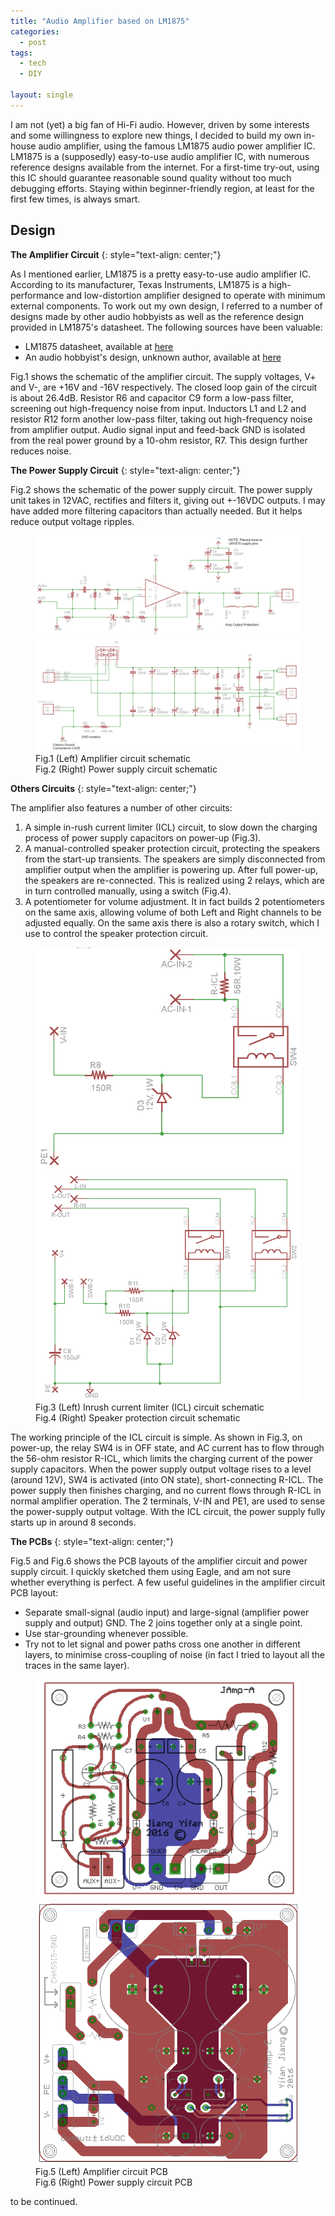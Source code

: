 ```yaml
---
title: "Audio Amplifier based on LM1875"
categories:
  - post
tags:
  - tech
  - DIY

layout: single
---
```


I am not (yet) a big fan of Hi-Fi audio. However, driven by some interests and some willingness to explore new things, I decided to build my own in-house audio amplifier, using the famous LM1875 audio power amplifier IC. LM1875 is a (supposedly) easy-to-use audio amplifier IC, with numerous reference designs available from the internet. For a first-time try-out, using this IC should guarantee reasonable sound quality without too much debugging efforts. Staying within beginner-friendly region, at least for the first few times, is always smart.

## Design

<strong>The Amplifier Circuit</strong>
{: style="text-align: center;"}

As I mentioned earlier, LM1875 is a pretty easy-to-use audio amplifier IC. According to its manufacturer, Texas Instruments, LM1875 is a high-performance and low-distortion amplifier designed to operate with minimum external components. To work out my own design, I referred to a number of designs made by other audio hobbyists as well as the reference design provided in LM1875's datasheet. The following sources have been valuable:
<ul>
  <li> LM1875 datasheet, available at <a href="http://www.ti.com/product/LM1875">here</a> </li>
  <li> An audio hobbyist's design, unknown author, available at <a href="https://sites.google.com/site/amplificatoare/lm1875-audio-amplifier-20w">here</a> </li>
</ul>

Fig.1 shows the schematic of the amplifier circuit. The supply voltages, V+ and V-, are +16V and -16V respectively. The closed loop gain of the circuit is about 26.4dB. Resistor R6 and capacitor C9 form a low-pass filter, screening out high-frequency noise from input. Inductors L1 and L2 and resistor R12 form another low-pass filter, taking out high-frequency noise from amplifier output. Audio signal input and feed-back GND is isolated from the real power ground by a 10-ohm resistor, R7. This design further reduces noise. 

<strong>The Power Supply Circuit</strong>
{: style="text-align: center;"}

Fig.2 shows the schematic of the power supply circuit. The power supply unit takes in 12VAC, rectifies and filters it, giving out +-16VDC outputs. I may have added more filtering capacitors than actually needed. But it helps reduce output voltage ripples.

<figure class="half">
    <a href="/images/2016-05-02-LM1875-Audio-Amplifier/amplifier-circuit.png"><img src="/images/2016-05-02-LM1875-Audio-Amplifier/amplifier-circuit.png"></a>
    <a href="/images/2016-05-02-LM1875-Audio-Amplifier/power-supply-circuit.png"><img src="/images/2016-05-02-LM1875-Audio-Amplifier/power-supply-circuit.png"></a>
    <figcaption>Fig.1 (Left) Amplifier circuit schematic</figcaption>
    <figcaption>Fig.2 (Right) Power supply circuit schematic</figcaption>
</figure>

<strong>Others Circuits</strong>
{: style="text-align: center;"}

The amplifier also features a number of other circuits:

1. A simple in-rush current limiter (ICL) circuit, to slow down the charging process of power supply capacitors on power-up (Fig.3).
2. A manual-controlled speaker protection circuit, protecting the speakers from the start-up transients. The speakers are simply disconnected from amplifier output when the amplifier is powering up. After full power-up, the speakers are re-connected. This is realized using 2 relays, which are in turn controlled manually, using a switch (Fig.4).
3. A potentiometer for volume adjustment. It in fact builds 2 potentiometers on the same axis, allowing volume of both Left and Right channels to be adjusted equally. On the same axis there is also a rotary switch, which I use to control the speaker protection circuit.

<figure class="half">
    <a href="/images/2016-05-02-LM1875-Audio-Amplifier/ICL-circuit.png"><img src="/images/2016-05-02-LM1875-Audio-Amplifier/ICL-circuit.png"></a>
    <a href="/images/2016-05-02-LM1875-Audio-Amplifier/speaker-protection-circuit.png"><img src="/images/2016-05-02-LM1875-Audio-Amplifier/speaker-protection-circuit.png"></a>
    <figcaption>Fig.3 (Left) Inrush current limiter (ICL) circuit schematic</figcaption>
    <figcaption>Fig.4 (Right) Speaker protection circuit schematic</figcaption>
</figure>

The working principle of the ICL circuit is simple. As shown in Fig.3, on power-up, the relay SW4 is in OFF state, and AC current has to flow through the 56-ohm resistor R-ICL, which limits the charging current of the power supply capacitors. When the power supply output voltage rises to a level (around 12V), SW4 is activated (into ON state), short-connecting R-ICL. The power supply then finishes charging, and no current flows through R-ICL in normal amplifier operation. The 2 terminals, V-IN and PE1, are used to sense the power-supply output voltage. With the ICL circuit, the power supply fully starts up in around 8 seconds.

<strong>The PCBs</strong>
{: style="text-align: center;"}

Fig.5 and Fig.6 shows the PCB layouts of the amplifier circuit and power supply circuit. I quickly sketched them using Eagle, and am not sure whether everything is perfect. A few useful guidelines in the amplifier circuit PCB layout:
<ul>
  <li> Separate small-signal (audio input) and large-signal (amplifier power supply and output) GND. The 2 joins together only at a single point. </li>
  <li> Use star-grounding whenever possible. </li>
  <li> Try not to let signal and power paths cross one another in different layers, to minimise cross-coupling of noise (in fact I tried to layout all the traces in the same layer). </li>
</ul>

<figure class="half">
    <a href="/images/2016-05-02-LM1875-Audio-Amplifier/amp-pcb.png"><img src="/images/2016-05-02-LM1875-Audio-Amplifier/amp-pcb.png"></a>
    <a href="/images/2016-05-02-LM1875-Audio-Amplifier/power-supply-pcb.png"><img src="/images/2016-05-02-LM1875-Audio-Amplifier/power-supply-pcb.png"></a>
    <figcaption>Fig.5 (Left) Amplifier circuit PCB</figcaption>
    <figcaption>Fig.6 (Right) Power supply circuit PCB</figcaption>
</figure>

to be continued.


